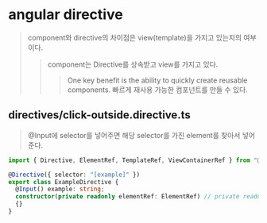 # angular directive

> component와 directive의 차이점은 view(template)을 가지고 있는지의 여부이다.
>
> > component는 Directive를 상속받고 view를 가지고 있다.
> >
> > > One key benefit is the ability to quickly create reusable components.
> > > 빠르게 재사용 가능한 컴포넌트를 만들 수 있다.

## directives/click-outside.directive.ts

> @Input에 selector를 넣어주면 해당 selector를 가진 element를 찾아서 넣어준다.

```ts
import { Directive, ElementRef, TemplateRef, ViewContainerRef } from "@angular/core";

@Directive({ selector: "[example]" })
export class ExampleDirective {
  @Input() example: string;
  constructor(private readonly elementRef: ElementRef) // private readonly templateRef: TemplateRef<any>, // private readonly viewContainer: ViewContainerRef
  {}
}
```
